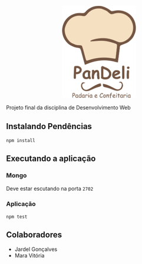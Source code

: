 <p align="center">
  <img width="200" src="logo.png">
</p>
Projeto final da disciplina de Desenvolvimento Web

## Instalando Pendências
```
npm install
```

## Executando a aplicação
### Mongo
Deve estar escutando na porta `2702`

### Aplicação
```
npm test
```

## Colaboradores
- Jardel Gonçalves
- Mara Vitória
